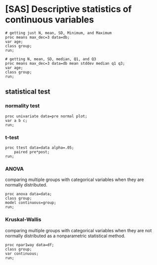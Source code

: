 # [SAS] Descriptive statistics of continuous variables
   
```sas
# getting just N, mean, SD, Minimum, and Maximum
proc means max_dec=3 data=db;
var age;
class group;
run;
```
  
```sas
# getting N, mean, SD, median, Q1, and Q3
proc means max_dec=3 data=db mean stddev median q1 q3;
var age;
class group;
run;
```

## statistical test

### normality test
```sas
proc univariate data=pre normal plot;
var a b c;
run;
```

### t-test
```sas
proc ttest data=data alpha=.05;
    paired pre*post;
run;
```

### ANOVA
comparing multiple groups with categorical variables when they are normally distributed.
```sas
proc anova data=data;
class group;
model continuous=group;
run;
```

### Kruskal-Wallis
comparing multiple groups with categorical variables when they are not normally distributed as a nonparametric statistical method.
```sas
proc npar1way data=df;
class group;
var continuous;
run;
```
